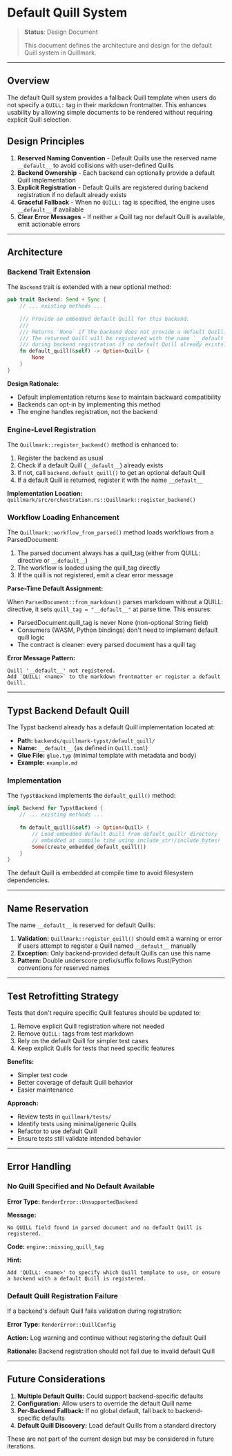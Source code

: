 # Default Quill System

> **Status**: Design Document
>
> This document defines the architecture and design for the default Quill system in Quillmark.

---

## Overview

The default Quill system provides a fallback Quill template when users do not specify a `QUILL:` tag in their markdown frontmatter. This enhances usability by allowing simple documents to be rendered without requiring explicit Quill selection.

## Design Principles

1. **Reserved Naming Convention** - Default Quills use the reserved name `__default__` to avoid collisions with user-defined Quills
2. **Backend Ownership** - Each backend can optionally provide a default Quill implementation
3. **Explicit Registration** - Default Quills are registered during backend registration if no default already exists
4. **Graceful Fallback** - When no `QUILL:` tag is specified, the engine uses `__default__` if available
5. **Clear Error Messages** - If neither a Quill tag nor default Quill is available, emit actionable errors

---

## Architecture

### Backend Trait Extension

The `Backend` trait is extended with a new optional method:

```rust
pub trait Backend: Send + Sync {
    // ... existing methods ...
    
    /// Provide an embedded default Quill for this backend.
    /// 
    /// Returns `None` if the backend does not provide a default Quill.
    /// The returned Quill will be registered with the name `__default__`
    /// during backend registration if no default Quill already exists.
    fn default_quill(&self) -> Option<Quill> {
        None
    }
}
```

**Design Rationale:**
- Default implementation returns `None` to maintain backward compatibility
- Backends can opt-in by implementing this method
- The engine handles registration, not the backend

### Engine-Level Registration

The `Quillmark::register_backend()` method is enhanced to:

1. Register the backend as usual
2. Check if a default Quill (`__default__`) already exists
3. If not, call `backend.default_quill()` to get an optional default Quill
4. If a default Quill is returned, register it with the name `__default__`

**Implementation Location:** `quillmark/src/orchestration.rs::Quillmark::register_backend()`

### Workflow Loading Enhancement

The `Quillmark::workflow_from_parsed()` method loads workflows from a ParsedDocument:

1. The parsed document always has a quill_tag (either from QUILL: directive or `__default__`)
2. The workflow is loaded using the quill_tag directly
3. If the quill is not registered, emit a clear error message

**Parse-Time Default Assignment:**

When `ParsedDocument::from_markdown()` parses markdown without a QUILL: directive, it sets `quill_tag = "__default__"` at parse time. This ensures:
- ParsedDocument.quill_tag is never None (non-optional String field)
- Consumers (WASM, Python bindings) don't need to implement default quill logic
- The contract is cleaner: every parsed document has a quill tag

**Error Message Pattern:**
```
Quill '__default__' not registered.
Add `QUILL: <name>` to the markdown frontmatter or register a default Quill.
```

---

## Typst Backend Default Quill

The Typst backend already has a default Quill implementation located at:
- **Path:** `backends/quillmark-typst/default_quill/`
- **Name:** `__default__` (as defined in `Quill.toml`)
- **Glue File:** `glue.typ` (minimal template with metadata and body)
- **Example:** `example.md`

### Implementation

The `TypstBackend` implements the `default_quill()` method:

```rust
impl Backend for TypstBackend {
    // ... existing methods ...
    
    fn default_quill(&self) -> Option<Quill> {
        // Load embedded default Quill from default_quill/ directory
        // embedded at compile time using include_str!/include_bytes!
        Some(create_embedded_default_quill())
    }
}
```

The default Quill is embedded at compile time to avoid filesystem dependencies.

---

## Name Reservation

The name `__default__` is reserved for default Quills:

1. **Validation:** `Quillmark::register_quill()` should emit a warning or error if users attempt to register a Quill named `__default__` manually
2. **Exception:** Only backend-provided default Quills can use this name
3. **Pattern:** Double underscore prefix/suffix follows Rust/Python conventions for reserved names

---

## Test Retrofitting Strategy

Tests that don't require specific Quill features should be updated to:

1. Remove explicit Quill registration where not needed
2. Remove `QUILL:` tags from test markdown
3. Rely on the default Quill for simpler test cases
4. Keep explicit Quills for tests that need specific features

**Benefits:**
- Simpler test code
- Better coverage of default Quill behavior
- Easier maintenance

**Approach:**
- Review tests in `quillmark/tests/`
- Identify tests using minimal/generic Quills
- Refactor to use default Quill
- Ensure tests still validate intended behavior

---

## Error Handling

### No Quill Specified and No Default Available

**Error Type:** `RenderError::UnsupportedBackend`

**Message:**
```
No QUILL field found in parsed document and no default Quill is registered.
```

**Code:** `engine::missing_quill_tag`

**Hint:**
```
Add 'QUILL: <name>' to specify which Quill template to use, or ensure a backend with a default Quill is registered.
```

### Default Quill Registration Failure

If a backend's default Quill fails validation during registration:

**Error Type:** `RenderError::QuillConfig`

**Action:** Log warning and continue without registering the default Quill

**Rationale:** Backend registration should not fail due to invalid default Quill

---

## Future Considerations

1. **Multiple Default Quills:** Could support backend-specific defaults
2. **Configuration:** Allow users to override the default Quill name
3. **Per-Backend Fallback:** If no global default, fall back to backend-specific defaults
4. **Default Quill Discovery:** Load default Quills from a standard directory

These are not part of the current design but may be considered in future iterations.
